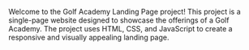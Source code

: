 Welcome to the Golf Academy Landing Page project! This project is a single-page website designed to showcase the offerings of a Golf Academy.
The project uses HTML, CSS, and JavaScript to create a responsive and visually appealing landing page.
